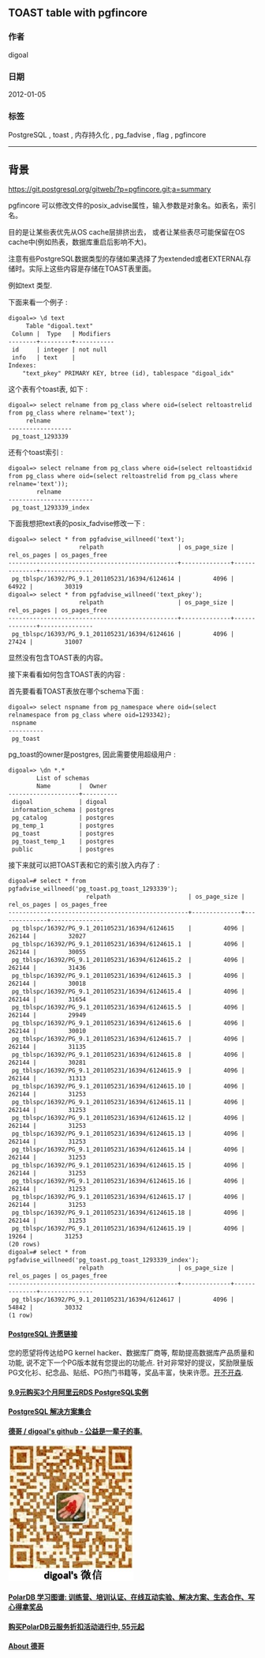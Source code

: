 ## TOAST table with pgfincore  
                               
### 作者                               
digoal                                
                                  
### 日期                                
2012-01-05                                                        
                                
### 标签                                                                                                                                                
PostgreSQL , toast , 内存持久化 , pg_fadvise , flag , pgfincore         
                            
----                                
                              
## 背景             
https://git.postgresql.org/gitweb/?p=pgfincore.git;a=summary  
  
pgfincore 可以修改文件的posix_advise属性，输入参数是对象名。如表名，索引名。  
  
目的是让某些表优先从OS cache层排挤出去， 或者让某些表尽可能保留在OS cache中(例如热表，数据库重启后影响不大)。   
  
注意有些PostgreSQL数据类型的存储如果选择了为extended或者EXTERNAL存储时。实际上这些内容是存储在TOAST表里面。  
  
例如text 类型.  
  
下面来看一个例子 :   
  
```  
digoal=> \d text  
     Table "digoal.text"  
 Column |  Type   | Modifiers   
--------+---------+-----------  
 id     | integer | not null  
 info   | text    |   
Indexes:  
    "text_pkey" PRIMARY KEY, btree (id), tablespace "digoal_idx"  
```  
  
这个表有个toast表, 如下 :   
  
```  
digoal=> select relname from pg_class where oid=(select reltoastrelid from pg_class where relname='text');  
     relname        
------------------  
 pg_toast_1293339  
```  
  
还有个toast索引 :   
  
```  
digoal=> select relname from pg_class where oid=(select reltoastidxid from pg_class where oid=(select reltoastrelid from pg_class where relname='text'));  
        relname           
------------------------  
 pg_toast_1293339_index  
```  
  
下面我想把text表的posix_fadvise修改一下 :   
  
```  
digoal=> select * from pgfadvise_willneed('text');  
                    relpath                     | os_page_size | rel_os_pages | os_pages_free   
------------------------------------------------+--------------+--------------+---------------  
 pg_tblspc/16392/PG_9.1_201105231/16394/6124614 |         4096 |        64922 |         30319  
digoal=> select * from pgfadvise_willneed('text_pkey');  
                    relpath                     | os_page_size | rel_os_pages | os_pages_free   
------------------------------------------------+--------------+--------------+---------------  
 pg_tblspc/16393/PG_9.1_201105231/16394/6124616 |         4096 |        27424 |         31007  
```  
  
显然没有包含TOAST表的内容。  
  
接下来看看如何包含TOAST表的内容 :   
  
首先要看看TOAST表放在哪个schema下面 :   
  
```  
digoal=> select nspname from pg_namespace where oid=(select relnamespace from pg_class where oid=1293342);  
 nspname    
----------  
 pg_toast  
```  
  
pg_toast的owner是postgres, 因此需要使用超级用户 :   
  
```  
digoal=> \dn *.*  
        List of schemas  
        Name        |  Owner     
--------------------+----------  
 digoal             | digoal  
 information_schema | postgres  
 pg_catalog         | postgres  
 pg_temp_1          | postgres  
 pg_toast           | postgres  
 pg_toast_temp_1    | postgres  
 public             | postgres  
```  
  
接下来就可以把TOAST表和它的索引放入内存了 :   
  
```  
digoal=# select * from pgfadvise_willneed('pg_toast.pg_toast_1293339');  
                      relpath                      | os_page_size | rel_os_pages | os_pages_free   
---------------------------------------------------+--------------+--------------+---------------  
 pg_tblspc/16392/PG_9.1_201105231/16394/6124615    |         4096 |       262144 |         32027  
 pg_tblspc/16392/PG_9.1_201105231/16394/6124615.1  |         4096 |       262144 |         30055  
 pg_tblspc/16392/PG_9.1_201105231/16394/6124615.2  |         4096 |       262144 |         31436  
 pg_tblspc/16392/PG_9.1_201105231/16394/6124615.3  |         4096 |       262144 |         30018  
 pg_tblspc/16392/PG_9.1_201105231/16394/6124615.4  |         4096 |       262144 |         31654  
 pg_tblspc/16392/PG_9.1_201105231/16394/6124615.5  |         4096 |       262144 |         29949  
 pg_tblspc/16392/PG_9.1_201105231/16394/6124615.6  |         4096 |       262144 |         30010  
 pg_tblspc/16392/PG_9.1_201105231/16394/6124615.7  |         4096 |       262144 |         31135  
 pg_tblspc/16392/PG_9.1_201105231/16394/6124615.8  |         4096 |       262144 |         30281  
 pg_tblspc/16392/PG_9.1_201105231/16394/6124615.9  |         4096 |       262144 |         31313  
 pg_tblspc/16392/PG_9.1_201105231/16394/6124615.10 |         4096 |       262144 |         31253  
 pg_tblspc/16392/PG_9.1_201105231/16394/6124615.11 |         4096 |       262144 |         31253  
 pg_tblspc/16392/PG_9.1_201105231/16394/6124615.12 |         4096 |       262144 |         31253  
 pg_tblspc/16392/PG_9.1_201105231/16394/6124615.13 |         4096 |       262144 |         31253  
 pg_tblspc/16392/PG_9.1_201105231/16394/6124615.14 |         4096 |       262144 |         31253  
 pg_tblspc/16392/PG_9.1_201105231/16394/6124615.15 |         4096 |       262144 |         31253  
 pg_tblspc/16392/PG_9.1_201105231/16394/6124615.16 |         4096 |       262144 |         31253  
 pg_tblspc/16392/PG_9.1_201105231/16394/6124615.17 |         4096 |       262144 |         31253  
 pg_tblspc/16392/PG_9.1_201105231/16394/6124615.18 |         4096 |       262144 |         31253  
 pg_tblspc/16392/PG_9.1_201105231/16394/6124615.19 |         4096 |        19264 |         31253  
(20 rows)  
digoal=# select * from pgfadvise_willneed('pg_toast.pg_toast_1293339_index');  
                    relpath                     | os_page_size | rel_os_pages | os_pages_free   
------------------------------------------------+--------------+--------------+---------------  
 pg_tblspc/16392/PG_9.1_201105231/16394/6124617 |         4096 |        54842 |         30332  
(1 row)  
```  
  
                                                                                            
                                                 
  
  
  
  
  
  
  
  
  
  
  
  
  
  
  
  
  
  
  
  
  
  
  
  
  
  
  
  
  
  
  
  
  
  
  
  
  
  
  
  
  
  
  
  
  
  
  
  
  
  
  
  
  
  
  
  
  
  
  
  
  
  
  
  
  
  
  
  
  
  
  
  
  
#### [PostgreSQL 许愿链接](https://github.com/digoal/blog/issues/76 "269ac3d1c492e938c0191101c7238216")
您的愿望将传达给PG kernel hacker、数据库厂商等, 帮助提高数据库产品质量和功能, 说不定下一个PG版本就有您提出的功能点. 针对非常好的提议，奖励限量版PG文化衫、纪念品、贴纸、PG热门书籍等，奖品丰富，快来许愿。[开不开森](https://github.com/digoal/blog/issues/76 "269ac3d1c492e938c0191101c7238216").  
  
  
#### [9.9元购买3个月阿里云RDS PostgreSQL实例](https://www.aliyun.com/database/postgresqlactivity "57258f76c37864c6e6d23383d05714ea")
  
  
#### [PostgreSQL 解决方案集合](https://yq.aliyun.com/topic/118 "40cff096e9ed7122c512b35d8561d9c8")
  
  
#### [德哥 / digoal's github - 公益是一辈子的事.](https://github.com/digoal/blog/blob/master/README.md "22709685feb7cab07d30f30387f0a9ae")
  
  
![digoal's wechat](../pic/digoal_weixin.jpg "f7ad92eeba24523fd47a6e1a0e691b59")
  
  
#### [PolarDB 学习图谱: 训练营、培训认证、在线互动实验、解决方案、生态合作、写心得拿奖品](https://www.aliyun.com/database/openpolardb/activity "8642f60e04ed0c814bf9cb9677976bd4")
  
  
#### [购买PolarDB云服务折扣活动进行中, 55元起](https://www.aliyun.com/activity/new/polardb-yunparter?userCode=bsb3t4al "e0495c413bedacabb75ff1e880be465a")
  
  
#### [About 德哥](https://github.com/digoal/blog/blob/master/me/readme.md "a37735981e7704886ffd590565582dd0")
  

